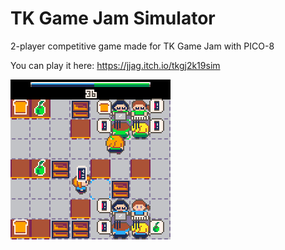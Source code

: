 # TK Game Jam Simulator

2-player competitive game made for TK Game Jam with PICO-8 

You can play it here: https://jjag.itch.io/tkgj2k19sim

![Gameplay GIF](img/tkgj_0.gif)

